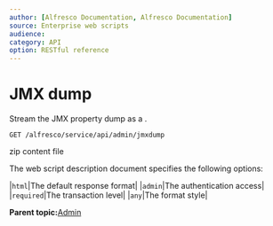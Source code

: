 ```yaml
---
author: [Alfresco Documentation, Alfresco Documentation]
source: Enterprise web scripts
audience: 
category: API
option: RESTful reference
---
```


# JMX dump

Stream the JMX property dump as a .

`GET /alfresco/service/api/admin/jmxdump`

zip content file

The web script description document specifies the following options:

|`html`|The default response format|
|`admin`|The authentication access|
|`required`|The transaction level|
|`any`|The format style|

**Parent topic:**[Admin](../references/RESTful-Admin.md)

